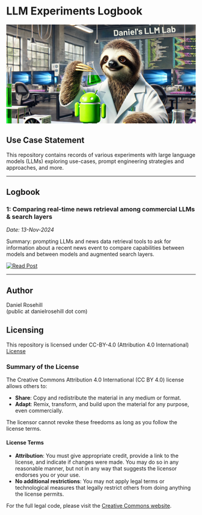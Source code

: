 # LLM Experiments Logbook

![alt text](images/llm-lab-header.webp)

## Use Case Statement

This repository contains records of various experiments with large language models (LLMs) exploring use-cases, prompt engineering strategies and approaches, and more. 

---

## Logbook

### 1: Comparing real-time news retrieval among commercial LLMs & search layers

*Date: 13-Nov-2024*

Summary: prompting LLMs and news data retrieval tools to ask for information about a recent news event to compare capabilities between models and between models and augmented search layers.

<a href="https://github.com/danielrosehill/LLM-Experiments/blob/main/experiments/1/report.md" target="_blank">
  <img src="https://img.shields.io/badge/Read%20Post-blue?style=for-the-badge" alt="Read Post">
</a>

--- 
 

## Author

Daniel Rosehill  
(public at danielrosehill dot com)

## Licensing

This repository is licensed under CC-BY-4.0 (Attribution 4.0 International) 
[License](https://creativecommons.org/licenses/by/4.0/)

### Summary of the License
The Creative Commons Attribution 4.0 International (CC BY 4.0) license allows others to:
- **Share**: Copy and redistribute the material in any medium or format.
- **Adapt**: Remix, transform, and build upon the material for any purpose, even commercially.

The licensor cannot revoke these freedoms as long as you follow the license terms.

#### License Terms
- **Attribution**: You must give appropriate credit, provide a link to the license, and indicate if changes were made. You may do so in any reasonable manner, but not in any way that suggests the licensor endorses you or your use.
- **No additional restrictions**: You may not apply legal terms or technological measures that legally restrict others from doing anything the license permits.

For the full legal code, please visit the [Creative Commons website](https://creativecommons.org/licenses/by/4.0/legalcode).